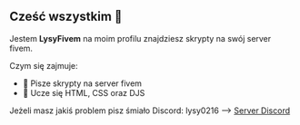 ## Cześć wszystkim 👋

Jestem **LysyFivem** na moim profilu znajdziesz skrypty na swój server fivem.

Czym się zajmuje:

- 🔨 Pisze skrypty na server fivem
- 🏁 Ucze się HTML, CSS oraz DJS

Jeżeli masz jakiś problem pisz śmiało
Discord: lysy0216
--> [Server Discord](https://discord.gg/NHyw227A45)
